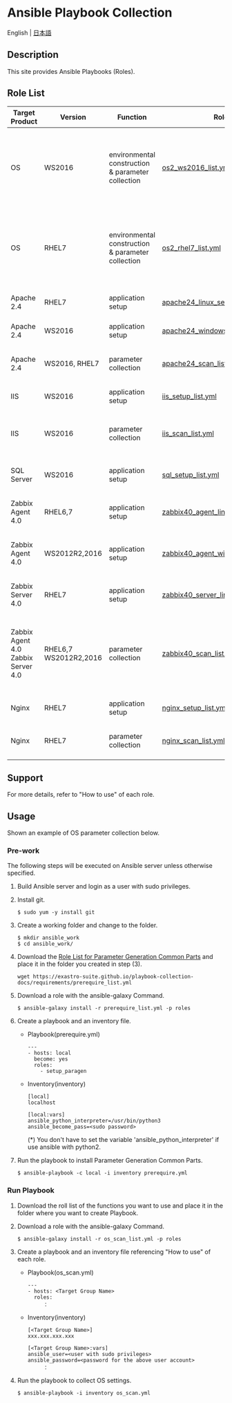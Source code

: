 # Ansible Playbook Collection

English | [日本語](README.ja.md)

## Description

This site provides Ansible Playbooks (Roles).  

## Role List

| Target Product | Version | Function | Role List | Summary | How to use | Remarks |
|---- |---- |---- |---- |---- |---- |---- |
| OS  | WS2016 | environmental construction & parameter collection | [os2_ws2016_list.yml](https://exastro-suite.github.io/playbook-collection-docs/requirements/os2_ws2016_list.yml) |This role provides functions to build the OS environment and change settings and collect OS settings and create a reusable parameter file.|[Readme](https://github.com/exastro-playbook-collection/OS-Windows2016/blob/master/README.md) | |
| OS  | RHEL7  | environmental construction & parameter collection | [os2_rhel7_list.yml](https://exastro-suite.github.io/playbook-collection-docs/requirements/os2_rhel7_list.yml)   |This role provides functions to build the OS environment and change settings and collect OS settings and create a reusable parameter file.|[Readme](https://github.com/exastro-playbook-collection/OS-RHEL7/blob/master/README.md) | |
| Apache 2.4 | RHEL7 | application setup | [apache24_linux_setup_list.yml](https://exastro-suite.github.io/playbook-collection-docs/requirements/apache24_linux_setup_list.yml) |Install and configure Apache 2.4 on RHEL. |[Readme](https://github.com/exastro-playbook-collection/Apache_install)| |
| Apache 2.4 | WS2016| application setup | [apache24_windows_setup_list.yml](https://exastro-suite.github.io/playbook-collection-docs/requirements/apache24_windows_setup_list.yml) |Install and configure Apache 2.4 on WS2016. |[Readme](https://github.com/exastro-playbook-collection/Apache24_WIN_install)| |
| Apache 2.4 | WS2016, RHEL7 | parameter collection | [apache24_scan_list.yml](https://exastro-suite.github.io/playbook-collection-docs/requirements/apache24_scan_list.yml) |Collect Apache 2.4 settings and create a reusable parameter file.|[Readme](https://github.com/exastro-playbook-collection/Apache24_extracting_linux) | |
| IIS | WS2016 | application setup | [iis_setup_list.yml](https://exastro-suite.github.io/playbook-collection-docs/requirements/iis_setup_list.yml) |Install and configure IIS on WS2016.|[Readme](https://github.com/exastro-playbook-collection/IIS_Install)| |
| IIS | WS2016 | parameter collection | [iis_scan_list.yml](https://exastro-suite.github.io/playbook-collection-docs/requirements/iis_scan_list.yml) |Collect IIS settings and create a reusable parameter file on WS2016.|[Readme](https://github.com/exastro-playbook-collection/IIS_WS2016_extracting)| |
| SQL Server | WS2016 | application setup | [sql_setup_list.yml](https://exastro-suite.github.io/playbook-collection-docs/requirements/sql_setup_list.yml) |Check and prepare an environment, and Install SQL Server.|[Readme](https://github.com/exastro-playbook-collection/SqlServer_preinstall)| |
| Zabbix Agent 4.0 | RHEL6,7 | application setup | [zabbix40_agent_linux_setup_list.yml](https://exastro-suite.github.io/playbook-collection-docs/requirements/zabbix40_agent_linux_setup_list.yml) |Install and configure Zabbix Agent 4.0 on RHEL6 or 7.|[Readme](https://github.com/exastro-playbook-collection/Zabbix40-Agent_install)| |
| Zabbix Agent 4.0 | WS2012R2,2016 | application setup | [zabbix40_agent_windows_setup_list.yml](https://exastro-suite.github.io/playbook-collection-docs/requirements/zabbix40_agent_windows_setup_list.yml) |Install and configure Zabbix Agent 4.0 on WS2012R2 or 2016)|[Readme](https://github.com/exastro-playbook-collection/Zabbix40-Agent_WIN_install)| |
| Zabbix Server 4.0 | RHEL7 | application setup | [zabbix40_server_linux_setup_list.yml](https://exastro-suite.github.io/playbook-collection-docs/requirements/zabbix40_server_linux_setup_list.yml) |Install and configure Zabbix Server 4.0 on RHEL7|[Readme](https://github.com/exastro-playbook-collection/Zabbix40-Server_install)| |
| Zabbix Agent 4.0  Zabbix Server 4.0 | RHEL6,7  WS2012R2,2016 | parameter collection | [zabbix40_scan_list.yml](https://exastro-suite.github.io/playbook-collection-docs/requirements/zabbix40_scan_list.yml) |Collect Zabbix Agent 4.0(RHEL6,7), (WS2012R2,2016) and Zabbix Server 4.0(RHEL7) settings and create a reusable parameter file.|[Readme](https://github.com/exastro-playbook-collection/Zabbix40_Agent_extracting_linux)| |
| Nginx | RHEL7 | application setup | [nginx_setup_list.yml](https://exastro-suite.github.io/playbook-collection-docs/requirements/nginx_setup_list.yml) |Install and configure Nginx on RHEL7|[Readme](https://github.com/exastro-playbook-collection/Nginx_Install)| |
| Nginx | RHEL7 |  parameter collection | [nginx_scan_list.yml](https://exastro-suite.github.io/playbook-collection-docs/requirements/nginx_scan_list.yml) |Collect Nginx settings and create a reusable parameter file.|[Readme](https://github.com/exastro-playbook-collection/Nginx_extracting)| |

## Support

For more details, refer to "How to use" of each role.  

## Usage

Shown an example of OS parameter collection below.  

### Pre-work

The following steps will be executed on Ansible server unless otherwise specified.

1. Build Ansible server and login as a user with sudo privileges.

2. Install git.  
    ```
    $ sudo yum -y install git
    ```

3. Create a working folder and change to the folder.  
    ```
    $ mkdir ansible_work
    $ cd ansible_work/
    ```

4. Download the [Role List for Parameter Generation Common Parts](https://exastro-suite.github.io/playbook-collection-docs/requirements/prerequire_list.yml) and place it in the folder you created in step (3).  
    ```
    wget https://exastro-suite.github.io/playbook-collection-docs/requirements/prerequire_list.yml
    ```

5. Download a role with the ansible-galaxy Command.  
    ```
    $ ansible-galaxy install -r prerequire_list.yml -p roles
    ```

6. Create a playbook and an inventory file.  
    * Playbook(prerequire.yml)
        ```
        ---
        - hosts: local
          become: yes
          roles:
            - setup_paragen
        ```
    * Inventory(inventory)
        ```
        [local]
        localhost

        [local:vars]
        ansible_python_interpreter=/usr/bin/python3
        ansible_become_pass=<sudo password>
        ```
        (*) You don't have to set the variable 'ansible_python_interpreter' if use ansible with python2.  

7. Run the playbook to install Parameter Generation Common Parts.
    ```
    $ ansible-playbook -c local -i inventory prerequire.yml
    ```

### Run Playbook

1. Download the roll list of the functions you want to use and place it in the folder where you want to create Playbook.  

2. Download a role with the ansible-galaxy Command.  
    ```
    $ ansible-galaxy install -r os_scan_list.yml -p roles
    ```

3. Create a playbook and an inventory file referencing "How to use" of each role.  
    * Playbook(os_scan.yml)
        ```
        ---
        - hosts: <Target Group Name>
          roles:
        　　　：
        ```
    * Inventory(inventory)
        ```
        [<Target Group Name>]
        xxx.xxx.xxx.xxx

        [<Target Group Name>:vars]
        ansible_user=<user with sudo privileges>
        ansible_password=<password for the above user account>
        　　　：
        ```

4. Run the playbook to collect OS settings.  
    ```
    $ ansible-playbook -i inventory os_scan.yml
    ```
